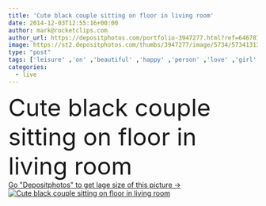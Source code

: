 ```yaml
---
title: 'Cute black couple sitting on floor in living room'
date: 2014-12-03T12:55:16+00:00
author: mark@rocketclips.com
author_url: https://depositphotos.com/portfolio-3947277.html?ref=64678756
image: https://st2.depositphotos.com/thumbs/3947277/image/5734/57341313/api_thumb_450.jpg?forcejpeg=true
type: "post"
tags: ['leisure' ,'on' ,'beautiful' ,'happy' ,'person' ,'love' ,'girl' ,'sitting' ,'young' ,'smiling' ,'people' ,'beauty' ,'cheerful' ,'portrait' ,'cute' ,'hair' ,'man' ,'black' ,'technology' ,'modern' ,'african' ,'pretty' ,'message' ,'home' ,'couple' ,'woman' ,'communication' ,'mobile' ,'phone' ,'wireless' ,'electronics' ,'internet' ,'room' ,'web' ,'messaging' ,'using' ,'floor' ,'in' ,'attractive' ,'partner' ,'living' ,'apartment' ,'chat' ,'sofa' ,'relaxed' ,'couch' ,'email' ,'living room' ,'sms' ,'smartphone' ]
categories: 
  - live
---
```

<div aling="center">
            <font size="60"> Cute black couple sitting on floor in living room</font>   
</div>
<div>
    <a href='https://st2.depositphotos.com/thumbs/3947277/image/5734/57341313/api_thumb_450.jpg?forcejpeg=true?ref=64678756' target=_blank > Go "Depositphotos" to get lage size of this picture ->
        <img href='https://st2.depositphotos.com/thumbs/3947277/image/5734/57341313/api_thumb_450.jpg?forcejpeg=true?ref=64678756' src='https://st2.depositphotos.com/3947277/5734/i/950/depositphotos_57341313-stock-photo-cute-black-couple-sitting-on.jpg?forcejpeg=true' alt='Cute black couple sitting on floor in living room' >
    </a>
</div>
